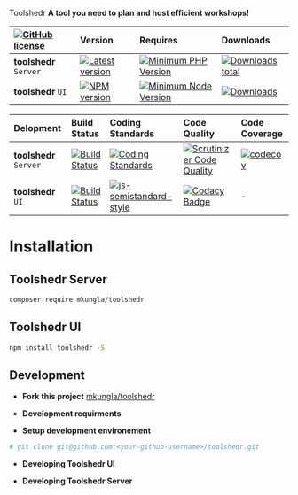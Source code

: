  Toolshedr
**A tool you need to plan and host efficient workshops!**  

| [![GitHub license][license-image]][license-url] | Version | Requires | Downloads |
| :--- | :--- | :--- | :--- |
| **toolshedr** `Server` | [![Latest version][packagist-v-image]][packagist-url] | [![Minimum PHP Version][php-image]][php-url] | [![Downloads total][packagist-dt-image]][packagist-url] |
| **toolshedr** `UI` | [![NPM version][npm-v-image]][npm-v-url] | [![Minimum Node Version][node-image]][node-url] | [![Downloads][npm-downloads-image]][npm-downloads-url] |


| Delopment | Build Status | Coding Standards | Code Quality | Code Coverage |
| :--- | :--- | :--- | :--- | :--- |
| **toolshedr** `Server` | [![Build Status][travis-ci-image]][travis-ci-url] |  [![Coding Standards][psr-image]][psr-url] | [![Scrutinizer Code Quality][scrutinizer-image]][scrutinizer-url] | [![codecov][codecov-image]][codecov-url]
| **toolshedr** `UI` | [![Build Status][travis-ci-image]][travis-ci-url] | [![js-semistandard-style][semistandard-image]][semistandard-url] | [![Codacy Badge][codacy-image]][codacy-url] | - |

# Installation

## Toolshedr Server

```sh
composer require mkungla/toolshedr
```

## Toolshedr UI

```sh
npm install toolshedr -S
```

## Development

- **Fork this project**
[mkungla/toolshedr](https://github.com/mkungla/toolshedr)

- **Development requirments**

- **Setup development environement**

```sh
# git clone git@github.com:<your-github-username>/toolshedr.git
```

- **Developing Toolshedr UI**

- **Developing Toolshedr Server**


<!-- ASSETS and LINKS -->
<!-- PHP FIG-->
[psr-image]: https://img.shields.io/badge/cs-PSR--2-237551.svg
[psr-url]: http://www.php-fig.org/

<!-- PHP Version -->
[php-image]: https://img.shields.io/badge/php-%3E%3D%207.0-8892BF.svg
[php-url]: https://php.net/

<!-- License -->
[license-image]: https://img.shields.io/badge/license-MIT-blue.svg
[license-url]: https://raw.githubusercontent.com/mkungla/toolshedr/master/LICENSE

<!-- travis-ci -->
[travis-ci-image]: https://travis-ci.org/mkungla/toolshedr.svg?branch=master
[travis-ci-url]: https://travis-ci.org/mkungla/toolshedr
<!-- packagist -->
[packagist-v-image]: https://img.shields.io/packagist/v/mkungla/toolshedr.svg
[packagist-dt-image]: http://img.shields.io/packagist/dt/mkungla/toolshedr.svg
[packagist-url]: https://packagist.org/packages/mkungla/toolshedr

<!-- NPM version -->
[npm-v-image]: https://img.shields.io/npm/v/toolshedr.svg
[npm-v-url]: https://npmjs.org/package/toolshedr

<!-- NPM Downlods-->
[npm-downloads-image]: http://img.shields.io/npm/dt/toolshedr.svg
[npm-downloads-url]: https://npmjs.org/package/toolshedr

[node-image]: https://img.shields.io/badge/node-v6.0.0-red.svg
[node-url]: https://nodejs.org/en/blog/release/v6.0.0/

<!-- Scrutinizer -->
[scrutinizer-image]: https://scrutinizer-ci.com/g/mkungla/toolshedr/badges/quality-score.png?b=master
[scrutinizer-url]: https://scrutinizer-ci.com/g/mkungla/toolshedr/?branch=master

<!-- codecov -->
[codecov-image]: https://codecov.io/gh/mkungla/toolshedr/branch/master/graph/badge.svg
[codecov-url]: https://codecov.io/gh/mkungla/toolshedr

<!-- semistandard -->
[semistandard-image]: https://img.shields.io/badge/cs-semistandard-237551.svg
[semistandard-url]: https://github.com/Flet/semistandard

<!-- Codacy -->
[codacy-image]: https://api.codacy.com/project/badge/Grade/e1580e3950b54df1a60e25d4c4fd0bb0
[codacy-url]: https://www.codacy.com/app/marko-kungla/toolshedr?utm_source=github.com&amp;utm_medium=referral&amp;utm_content=mkungla/toolshedr&amp;utm_campaign=Badge_Grade
